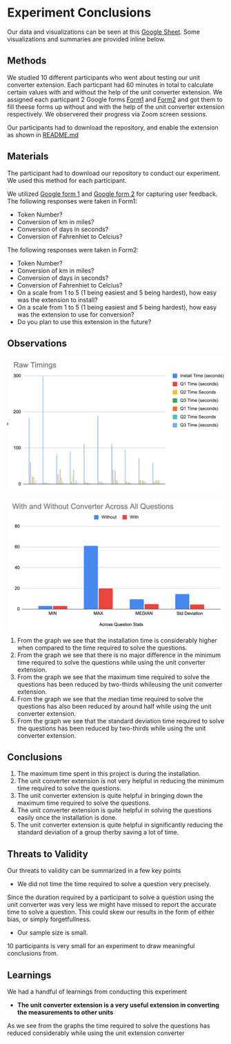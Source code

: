 # Experiment Conclusions

Our data and visualizations can be seen at this [Google Sheet](https://docs.google.com/spreadsheets/d/1ELbdBy0VkcmrFD7b4gYCQ_V5RlJtX6giR6ps5TzmwQY/edit#gid=0). Some visualizations and summaries are provided inline below.

## Methods

We studied 10 different participants who went about testing our unit converter extension. Each particpant had 60 minutes in total to calculate certain values with and without the help of the unit converter extension. We assigned each particpant 2 Google forms [Form1](https://docs.google.com/forms/d/e/1FAIpQLSdFFbaXtMoxbzXF057jp3BFg0NaoRiNNid-qNR28nhi2NzZSw/viewform) and [Form2](https://docs.google.com/forms/d/e/1FAIpQLSdWDTLWTeiQgacUpCE_Qu_oP_zpBM_aOjExY3HrF3yvlkBdTA/viewform) and got them to fill theese forms up without and with the help of the unit converter extension respectively. We observered their progress via Zoom screen sessions. 

Our participants had to download the repository, and enable the extension as shown in [README.md](https://github.com/harshkachhadia/units_converter_extension)


## Materials

The participant had to download our repository to conduct our experiment. We used this method for each participant. 

We utilized [Google form 1](https://docs.google.com/forms/d/e/1FAIpQLSdFFbaXtMoxbzXF057jp3BFg0NaoRiNNid-qNR28nhi2NzZSw/viewform) and [Google form 2](https://docs.google.com/forms/d/e/1FAIpQLSdWDTLWTeiQgacUpCE_Qu_oP_zpBM_aOjExY3HrF3yvlkBdTA/viewform) for capturing user feedback. 
The following responses were taken in Form1:

* Token Number?
* Conversion of km in miles? 
* Conversion of days in seconds?
* Conversion of Fahrenhiet to Celcius? 
 
The following responses were taken in Form2:

* Token Number?
* Conversion of km in miles? 
* Conversion of days in seconds?
* Conversion of Fahrenhiet to Celcius? 
* On a scale from 1 to 5 (1 being easiest and 5 being hardest), how easy was the extension to install? 
* On a scale from 1 to 5 (1 being easiest and 5 being hardest), how easy was the extension to use for conversion?
* Do you plan to use this extension in the future? 


## Observations

![](images/1.png)

![](images/2.png)


1. From the graph we see that the installation time is considerably higher when compared to the time required to solve the questions.
2. From the graph we see that there is no major difference in the minimum time required to solve the questions while using the unit converter extension.
3. From the graph we see that the maximum time required to solve the questions has been reduced by two-thirds whileusing the unit converter extension.
4. From the graph we see that the median time required to solve the questions has also been reduced by around half while using the unit converter extension.
5. From the graph we see that the standard deviation time required to solve the questions has been reduced by two-thirds while using the unit converter extension.


## Conclusions

1. The maximum time spent in this project is during the installation.
2. The unit converter extension is not very helpful in reducing the minimum time required to solve the questions.
3. The unit converter extension is quite helpful in bringing down the maximum time required to solve the questions.
4. The unit converter extension is quite helpful in solving the questions easily once the installation is done.
5. The unit converter extension is quite helpful in significantly reducing the standard deviation of a group therby saving a lot of time.

## Threats to Validity

Our threats to validity can be summarized in a few key points

* We did not time the time required to solve a question very precisely. 

Since the duration required by a participant to solve a question using the unit converter was very less we might have missed to report the accurate time to solve a question. This could  skew our results in the form of either bias, or simply forgetfullness. 

* Our sample size is small.

10 participants is very small for an experiment to draw meaningful conclusions from. 

## Learnings

We had a handful of learnings from conducting this experiment

- **The unit converter extension is a very useful extension in converting the measurements to other units**

 As we see from the graphs the time required to solve the questions has reduced considerably while using the unit extension converter

